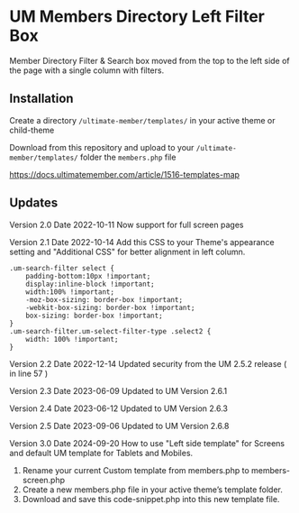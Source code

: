# UM Members Directory Left Filter Box
Member Directory Filter &amp; Search box moved from the top to the left side of the page with a single column with filters.

## Installation ##
Create a directory ```/ultimate-member/templates/``` in your active theme or child-theme 

Download from this repository and upload to your ```/ultimate-member/templates/``` folder the ```members.php``` file

https://docs.ultimatemember.com/article/1516-templates-map


## Updates ##
Version 2.0  Date 2022-10-11 Now support for full screen pages

Version 2.1 Date 2022-10-14 Add this CSS to your Theme's appearance setting and "Additional CSS" for better alignment in left column.

```
.um-search-filter select { 
	padding-bottom:10px !important;
	display:inline-block !important; 
	width:100% !important;
    -moz-box-sizing: border-box !important;
    -webkit-box-sizing: border-box !important;
	box-sizing: border-box !important;
}
.um-search-filter.um-select-filter-type .select2 {
    width: 100% !important;
}
```
Version 2.2  Date 2022-12-14  Updated security from the UM 2.5.2 release ( in line 57 )

Version 2.3 Date 2023-06-09 Updated to UM Version 2.6.1

Version 2.4 Date 2023-06-12 Updated to UM Version 2.6.3

Version 2.5 Date 2023-09-06 Updated to UM Version 2.6.8

Version 3.0 Date 2024-09-20 How to use "Left side template" for Screens and default UM template for Tablets and Mobiles.
1. Rename your current Custom template from members.php to members-screen.php
2. Create a new members.php file in your active theme’s template folder.
3. Download and save this code-snippet.php into this new template file.



